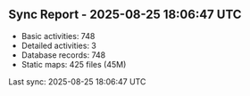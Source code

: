 ## Sync Report - 2025-08-25 18:06:47 UTC

- Basic activities: 748
- Detailed activities: 3
- Database records: 748
- Static maps: 425 files (45M)

Last sync: 2025-08-25 18:06:47 UTC
